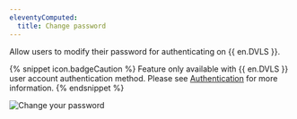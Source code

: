 ```yaml
---
eleventyComputed:
  title: Change password
---
```

Allow users to modify their password for authenticating on {{ en.DVLS }}.  

{% snippet icon.badgeCaution %} 
Feature only available with {{ en.DVLS }} user account authentication method. Please see [Authentication](/server/web-interface/administration/configuration/server-settings/general/authentication/) for more information. 
{% endsnippet %}

![Change your password](https://webdevolutions.azureedge.net/docs/en/server/ServerOp4023.png)

 

